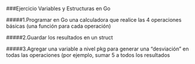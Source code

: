 ###Ejercicio Variables y Estructuras en Go

#####1.Programar en Go una calculadora que realice las 4 operaciones básicas (una función para cada operación)

#####2.Guardar los resultados en un struct

#####3.Agregar una variable a nivel pkg para generar una “desviación” en todas las operaciones (por ejemplo, sumar 5 a todos los resultados